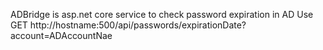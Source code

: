 ADBridge is asp.net core service to check password expiration in AD
Use
GET http://hostname:500/api/passwords/expirationDate?account=ADAccountNae
